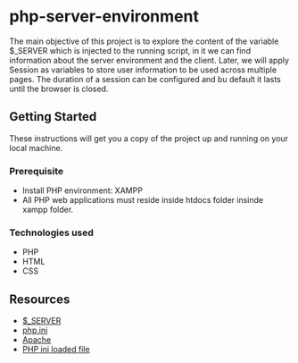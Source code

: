 # php-server-environment

The main objective of this project is to explore the content of the variable $\_SERVER which is injected to the running script, in it we can find information about the server environment and the client. Later, we will apply Session as variables to store user information to be used across multiple pages. The duration of a session can be configured and bu default it lasts until the browser is closed.

## Getting Started

These instructions will get you a copy of the project up and running on your local machine.

### Prerequisite

- Install PHP environment: XAMPP
- All PHP web applications must reside inside htdocs folder insinde xampp folder.

### Technologies used

- PHP
- HTML
- CSS

## Resources

- [$\_SERVER](https://www.php.net/manual/en/reserved.variables.server.php)
- [php.ini](https://www.php.net/manual/es/configuration.file.php)
- [Apache](https://httpd.apache.org/)
- [PHP ini loaded file](https://www.php.net/manual/es/function.php-ini-loaded-file.php)
